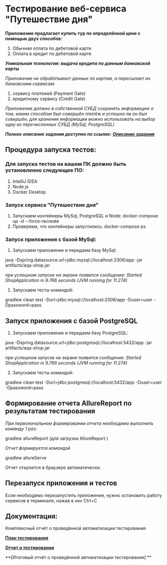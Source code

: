 # Тестирование веб-сервиса "Путешествие дня"
**Приложение предлагает купить тур по определённой цене с помощью двух способов:**

1. Обычная оплата по дебетовой карте
1. Оплата в кредит по дебетовой карте

**_Уникальная технология: выдача кредита по данным банковской карты_**

*Приложение не обрабатывает данные по картам, а пересылает их банковским сервисам:*
1. сервису платежей (Payment Gate)
1. кредитному сервису (Credit Gate)

_Приложение должно в собственной СУБД сохранять информацию о том, каким способом был совершён платёж и успешно ли он был совершён,
для хранения информации можно использовать на выбор одну из перечисленных СУБД (MySql, PostgreSQL)_

**_Полное описание задания доступно по ссылке:_** **_[Описание задания](https://github.com/netology-code/qa-diploma "Описание задания")_**

## Процедура запуска тестов:

### Для запуска тестов на вашем ПК должно быть установленно следующее ПО:
1. IntelliJ IDEA 
2. Node.js
3. Docker Desktop

### Запуск сервиса "Путешествие дня"
1. Запускаем контейнеры MySql, PostgreSQL и Node:  docker-compose up -d --force-recreate
1. Проверяем, что контейнеры запустились: docker-compose ps

### Запуск приложения с базой MySql:
1. Запускаем приложение и передаем базу MySql:

java -Dspring.datasource.url=jdbc:mysql://localhost:3306/app -jar artifacts/aqa-shop.jar

_при успешном запуске на экране появится сообщение: Started ShopApplication in 9.766 seconds (JVM running for 11.274)_

1. Запускаем тесты командой:

gradlew clean test -Durl=jdbc:mysql://localhost:3306/app -Duser=user -Dpassword=pass 

## Запуск приложения с базой PostgreSQL
1. Запускаем приложение и передаем базу PostgreSQL: 

java -Dspring.datasource.url=jdbc:postgresql://localhost:5432/app -jar artifacts/aqa-shop.jar

при успешном запуске на экране появится сообщение: _Started ShopApplication in 9.766 seconds (JVM running for 11.274)_

2. Запускаем тесты командой:

gradlew clean test -Durl=jdbc:postgresql://localhost:5432/app -Duser=user -Dpassword=pass 


## Формирование отчета AllureReport по результатам тестирования
_При первоначальном формировании отчета необходимо выполнить команду 1 раз:_

gradlew allureReport (для загрузки AllureReport )

_Отчет формируется командой_ 

gradlew allureServe

Отчет откроется в браузере автоматически.

## Перезапуск приложения и тестов

Если необходимо перезапустить приложение, нужно остановить работу сервисов в терминале, нажав в них Ctrl+С



## Документация: 

Комплексный отчёт о проведённой автоматизации тестирования

**[План тестирования](https://github.com/rabmail/Portfolio/blob/850c090453cb6c0ef8b7459c6cdbbe4f62e878bc/Report/Plan.md "План тестирования")**

**[Отчет о тестировании](https://github.com/rabmail/Portfolio/blob/b7187f6e455a59a1c86ce2b035e251c647cec4a4/Report/Report.md "Отчет о тестировании")**

**[Итоговый отчёт о проведённой автоматизации тестирования] **
